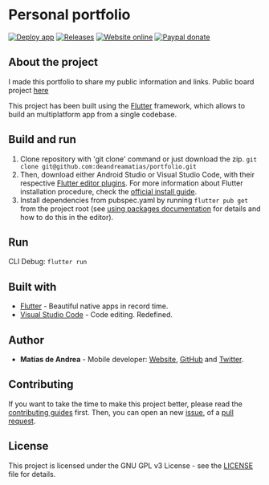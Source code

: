 # Personal portfolio

[![Deploy app](https://github.com/deandreamatias/portfolio/actions/workflows/deploy_app.yaml/badge.svg)](https://github.com/deandreamatias/portfolio/actions/workflows/deploy_app.yaml)
[![Releases](https://img.shields.io/github/v/release/deandreamatias/portfolio)](https://github.com/deandreamatias/portfolio/releases)
[![Website online](https://img.shields.io/website?up_message=online&url=https%3A%2F%2Fdeandreamatias.com)](https://deandreamatias.com)
[![Paypal donate](https://img.shields.io/badge/paypal-donate-blue)](https://paypal.me/deandreamatias)

## About the project

I made this portfolio to share my public information and links.
Public board project [here](https://trello.com/b/TUxLi2ik)

This project has been built using the [Flutter](https://flutter.dev/) framework, which allows to build an multiplatform app from a single codebase.

## Build and run

1. Clone repository with 'git clone' command or just download the zip. `git clone git@github.com:deandreamatias/portfolio.git`
2. Then, download either Android Studio or Visual Studio Code, with their respective [Flutter editor plugins](https://flutter.dev/docs/get-started/editor). For more information about Flutter installation procedure, check the [official install guide](https://flutter.dev/docs/get-started/install).
3. Install dependencies from pubspec.yaml by running `flutter pub get` from the project root (see [using packages documentation](https://flutter.dev/docs/development/packages-and-plugins/using-packages#adding-a-package-dependency-to-an-app) for details and how to do this in the editor).

## Run

CLI Debug: `flutter run`

## Built with

- [Flutter](https://flutter.dev/) - Beautiful native apps in record time.
- [Visual Studio Code](https://code.visualstudio.com/) - Code editing. Redefined.

## Author

- **Matias de Andrea** - Mobile developer: [Website](https://deandreamatias.com), [GitHub](https://github.com/deandreamatias) and [Twitter](https://twitter.com/deandreamatias).

## Contributing

If you want to take the time to make this project better, please read the [contributing guides](https://github.com/deandreamatias/portfolio/blob/master/CONTRIBUTING.md) first. Then, you can open an new [issue](https://github.com/deandreamatias/portfolio/issues/new/choose), of a [pull request](https://github.com/deandreamatias/portfolio/compare).

## License

This project is licensed under the GNU GPL v3 License - see the [LICENSE](LICENSE) file for details.

